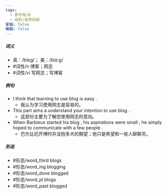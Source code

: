```yaml
---
tags:
  - 首字母/B
  - 级别/高考四级
掌握: false
模糊: false
---
```

##### 词义
- 英：/blɒɡ/； 美：/blɑːɡ/
- #词性/n  博客；网志
- #词性/vi  写网志；写博客
##### 例句
- I think that learning to use blog is easy .
	- 我认为学习使用网志是容易的。
- This part aims a understand your intention to use blog .
	- 这部份主要为了解您使用网志的意向。
- When Barbieux started his blog , his aspirations were small ; he simply hoped to communicate with a few people .
	- 巴尔比厄开博时并没抱多大的期望；他只是希望和一些人聊聊天。
##### 形态
- #形态/word_third blogs
- #形态/word_ing blogging
- #形态/word_done blogged
- #形态/word_pl blogs
- #形态/word_past blogged
